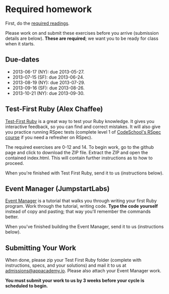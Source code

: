 # Required homework

First, do the [required readings][readings].

Please work on and submit these exercises before you arrive
(submission details are below). **These are required**; we want you to
be ready for class when it starts.

[readings]: ./readings.md

## Due-dates

* 2013-06-17 (NY): due 2013-05-27.
* 2013-07-15 (SF): due 2013-06-24.
* 2013-08-19 (NY): due 2013-07-29.
* 2013-09-16 (SF): due 2013-08-26.
* 2013-10-21 (NY): due 2013-09-30.

## Test-First Ruby (Alex Chaffee)

[Test-First Ruby][test-first-ruby] is a great way to test your Ruby
knowledge. It gives you interactive feedback, so you can find and
correct mistakes. It will also give you practice running RSpec tests
(complete level 1 of [CodeSchool's RSpec course][codeschool-rspec] if
you need a refresher on RSpec).

[test-first-ruby]: https://github.com/alexch/learn_ruby
[codeschool-rspec]: http://rspec.codeschool.com/levels/1

The required exercises are 0-12 and 14. To begin work, go to the
github page and click to download the ZIP file. Extract the ZIP and
open the contained index.html. This will contain further instructions
as to how to proceed.

When you're finished with Test First Ruby, send it to us (instructions
below).

## Event Manager (JumpstartLabs)

[Event Manager][event-manager] is a tutorial that walks you through
writing your first Ruby program. Work through the tutorial, writing
code. **Type the code yourself** instead of copy and pasting; that way
you'll remember the commands better.

When you've finished building the Event Manager, send it to us
(instructions below).

[event-manager]: http://tutorials.jumpstartlab.com/projects/eventmanager.html

## Submitting Your Work

When done, please zip your Test First Ruby folder (complete with
instructions, specs, and your solutions) and mail it to us at
[admissions@appacademy.io](mailto:admissions@appacademy.io). Please
also attach your Event Manager work.

**You must submit your work to us by 3 weeks before your cycle is
  scheduled to begin.**
